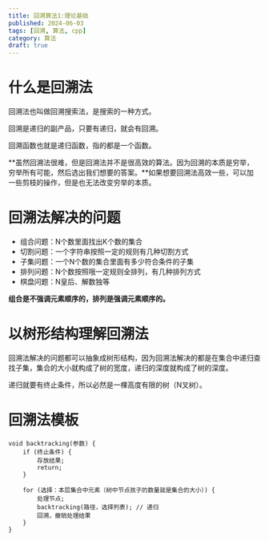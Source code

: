 ```yaml
---
title: 回溯算法1:理论基础
published: 2024-06-03
tags: [回溯, 算法, cpp]
category: 算法
draft: true
---
```


# 什么是回溯法

回溯法也叫做回溯搜索法，是搜索的一种方式。

回溯是递归的副产品，只要有递归，就会有回溯。

回溯函数也就是递归函数，指的都是一个函数。

**虽然回溯法很难，但是回溯法并不是很高效的算法。因为回溯的本质是穷举，穷举所有可能，然后选出我们想要的答案。**如果想要回溯法高效一些，可以加一些剪枝的操作，但是也无法改变穷举的本质。

# 回溯法解决的问题

- 组合问题：N个数里面找出K个数的集合
- 切割问题：一个字符串按照一定的规则有几种切割方式
- 子集问题：一个N个数的集合里面有多少符合条件的子集
- 排列问题：N个数按照哦一定规则全排列，有几种排列方式
- 棋盘问题：N皇后、解数独等

**组合是不强调元素顺序的，排列是强调元素顺序的。**

# 以树形结构理解回溯法

回溯法解决的问题都可以抽象成树形结构，因为回溯法解决的都是在集合中递归查找子集，集合的大小就构成了树的宽度，递归的深度就构成了树的深度。

递归就要有终止条件，所以必然是一棵高度有限的树（N叉树）。

# 回溯法模板

```
void backtracking(参数) {
    if (终止条件) {
        存放结果;
        return;
    }

    for (选择：本层集合中元素（树中节点孩子的数量就是集合的大小）) {
        处理节点;
        backtracking(路径，选择列表); // 递归
        回溯，撤销处理结果
    }
}
```